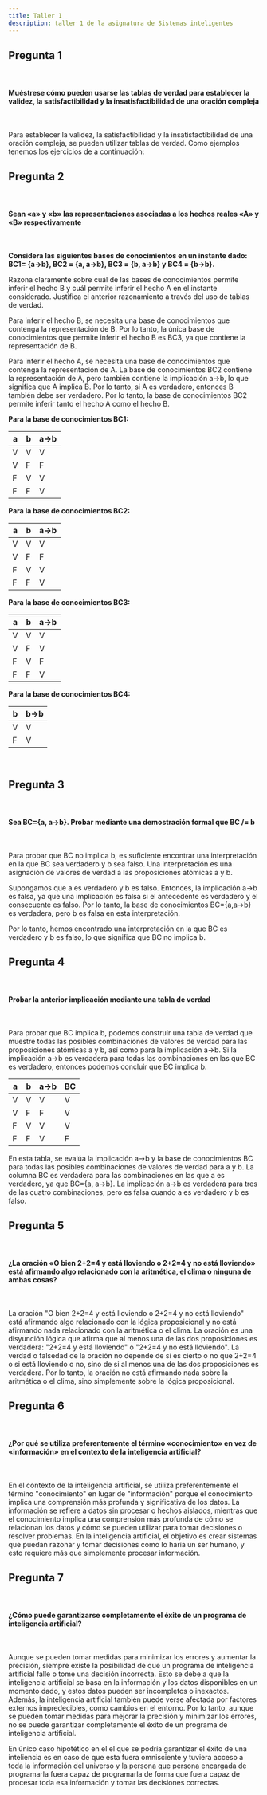 ```yaml
---
title: Taller 1
description: taller 1 de la asignatura de Sistemas inteligentes
--- 
```


## Pregunta 1

<br>

#### Muéstrese cómo pueden usarse las tablas de verdad para establecer la validez, la satisfactibilidad y la insatisfactibilidad de una oración compleja

<br>

Para establecer la validez, la satisfactibilidad y la insatisfactibilidad de una oración compleja, se pueden utilizar tablas de verdad. Como ejemplos tenemos los ejercicios de a continuación:

## Pregunta 2

<br>

#### Sean «a» y «b» las representaciones asociadas a los hechos reales «A» y «B» respectivamente

<br>

**Considera las siguientes bases de conocimientos en un instante dado: BC1= {a→b}, BC2 = {a, a→b}, BC3 = {b, a→b} y BC4 = {b→b}.**

Razona claramente sobre cuál de las bases de conocimientos permite inferir el hecho B y cuál permite inferir el hecho A en el instante
considerado. Justifica el anterior razonamiento a través del uso de tablas de verdad.  

Para inferir el hecho B, se necesita una base de conocimientos que contenga la representación de B. Por lo tanto, la única base de conocimientos que permite inferir el hecho B es BC3, ya que contiene la representación de B.

Para inferir el hecho A, se necesita una base de conocimientos que contenga la representación de A. La base de conocimientos BC2 contiene la representación de A, pero también contiene la implicación a→b, lo que significa que A implica B. Por lo tanto, si A es verdadero, entonces B también debe ser verdadero. Por lo tanto, la base de conocimientos BC2 permite inferir tanto el hecho A como el hecho B.

**Para la base de conocimientos BC1:**

| a | b | a→b |
|---|---|-----|
| V | V |  V  |
| V | F |  F  |
| F | V |  V  |
| F | F |  V  |

**Para la base de conocimientos BC2:**

| a | b | a→b |
|---|---|-----|
| V | V |  V  |
| V | F |  F  |
| F | V |  V  |
| F | F |  V  |

**Para la base de conocimientos BC3:**

| a | b | a→b |
|---|---|-----|
| V | V |  V  |
| V | F |  V  |
| F | V |  F  |
| F | F |  V  |

**Para la base de conocimientos BC4:**

| b | b→b |
|---|-----|
| V |  V  |
| F |  V  |

<br>

## Pregunta 3

<br>

#### Sea BC={a, a→b}. Probar mediante una demostración formal que BC /= b

<br>

Para probar que BC no implica b, es suficiente encontrar una interpretación en la que BC sea verdadero y b sea falso. Una interpretación es una asignación de valores de verdad a las proposiciones atómicas a y b.

Supongamos que a es verdadero y b es falso. Entonces, la implicación a→b es falsa, ya que una implicación es falsa si el antecedente es verdadero y el consecuente es falso. Por lo tanto, la base de conocimientos BC={a,a→b} es verdadera, pero b es falsa en esta interpretación.

Por lo tanto, hemos encontrado una interpretación en la que BC es verdadero y b es falso, lo que significa que BC no implica b.

## Pregunta 4

<br>

#### Probar la anterior implicación mediante una tabla de verdad

<br>

Para probar que BC implica b, podemos construir una tabla de verdad que muestre todas las posibles combinaciones de valores de verdad para las proposiciones atómicas a y b, así como para la implicación a→b. Si la implicación a→b es verdadera para todas las combinaciones en las que BC es verdadero, entonces podemos concluir que BC implica b.

| a | b | a→b | BC |
|---|---|------|----|
| V | V |  V   | V  |
| V | F |  F   | V  |
| F | V |  V   | V  |
| F | F |  V   | F  |

En esta tabla, se evalúa la implicación a→b y la base de conocimientos BC para todas las posibles combinaciones de valores de verdad para a y b. La columna BC es verdadera para las combinaciones en las que a es verdadero, ya que BC={a, a→b}. La implicación a→b es verdadera para tres de las cuatro combinaciones, pero es falsa cuando a es verdadero y b es falso.  

## Pregunta 5

<br>

#### ¿La oración «O bien 2+2=4 y está lloviendo o 2+2=4 y no está lloviendo» está afirmando algo relacionado con la aritmética, el clima o ninguna de ambas cosas?

<br>

La oración "O bien 2+2=4 y está lloviendo o 2+2=4 y no está lloviendo" está afirmando algo relacionado con la lógica proposicional y no está afirmando nada relacionado con la aritmética o el clima. La oración es una disyunción lógica que afirma que al menos una de las dos proposiciones es verdadera: "2+2=4 y está lloviendo" o "2+2=4 y no está lloviendo". La verdad o falsedad de la oración no depende de si es cierto o no que 2+2=4 o si está lloviendo o no, sino de si al menos una de las dos proposiciones es verdadera. Por lo tanto, la oración no está afirmando nada sobre la aritmética o el clima, sino simplemente sobre la lógica proposicional.  

## Pregunta 6

<br>

#### ¿Por qué se utiliza preferentemente el término «conocimiento» en vez de «información» en el contexto de la inteligencia artificial?

<br>

En el contexto de la inteligencia artificial, se utiliza preferentemente el término "conocimiento" en lugar de "información" porque el conocimiento implica una comprensión más profunda y significativa de los datos. La información se refiere a datos sin procesar o hechos aislados, mientras que el conocimiento implica una comprensión más profunda de cómo se relacionan los datos y cómo se pueden utilizar para tomar decisiones o resolver problemas. En la inteligencia artificial, el objetivo es crear sistemas que puedan razonar y tomar decisiones como lo haría un ser humano, y esto requiere más que simplemente procesar información.  

## Pregunta 7

<br>

#### ¿Cómo puede garantizarse completamente el éxito de un programa de inteligencia artificial?

<br>

Aunque se pueden tomar medidas para minimizar los errores y aumentar la precisión, siempre existe la posibilidad de que un programa de inteligencia artificial falle o tome una decisión incorrecta. Esto se debe a que la inteligencia artificial se basa en la información y los datos disponibles en un momento dado, y estos datos pueden ser incompletos o inexactos. Además, la inteligencia artificial también puede verse afectada por factores externos impredecibles, como cambios en el entorno. Por lo tanto, aunque se pueden tomar medidas para mejorar la precisión y minimizar los errores, no se puede garantizar completamente el éxito de un programa de inteligencia artificial.

En único caso hipotético en el el que se podría garantizar el éxito de una inteliencia es en caso de que esta fuera omnisciente y tuviera acceso a toda la información del universo y la persona que persona encargada de programarla fuera capaz de programarla de forma que fuera capaz de procesar toda esa información y tomar las decisiones correctas.
